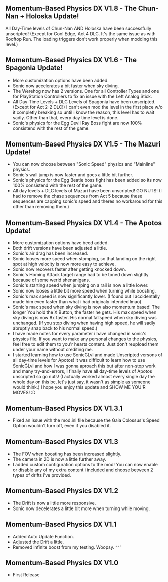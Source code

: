 ## Momentum-Based Physics DX V1.8 - The Chun-Nan + Holoska Update!
All Day-Time levels of Chun-Nan AND Holoska have been successfully unscripted! (Except for Cool Edge, Act 4 DLC. It's the same issue as with Rooftop Run. The loading triggers don't work properly when modding this level.)

## Momentum-Based Physics DX V1.6 - The Spagonia Update!
- More customization options have been added.
- Sonic now accelerates a bit faster when sky diving.
- The Werehog now has 2 versions. One for all Controller Types and one for PlayStation Controllers to fix an issue with the Left Analog Stick.
- All Day-Time Levels + DLC Levels of Spagonia have been unscripted. (Except for Act 2-2 DLC!) I can't even mod the level in the first place w/o it completly breaking so until i know the reason, this level has to wait sadly. Other than that, every day time level is done.
- Sonic's physics for the Egg Devil Ray Boss fight are now 100% consistend with the rest of the game.

## Momentum-Based Physics DX V1.5 - The Mazuri Update!
- You can now choose between "Sonic Speed" physics and "Mainline" physics.
- Sonic's wall jump is now faster and goes a little bit further.
- Sonic's physics for the Egg Beatle boss fight has been added so its now 100% consistend with the rest of the game.
- All day levels + DLC levels of Mazuri have been unscripted! GO NUTS! (I had to remove the chase sequences from Act 5 because these sequences are capping sonic's speed and theres no workaround for this other than removing them.)

## Momentum-Based Physics DX V1.4 - The Apotos Update!
- More customization options have beed added.
- Both drift versions have been adjusted a little.
- Sonic's air drag has been increased.
- Sonic looses more speed when stomping, so that landing on the right spot at high velocity is now more easy to achieve.
- Sonic now recovers faster after getting knocked down.
- Sonic's Homing Attack target range had to be toned down slightly because of some werid shenanigans.
- Sonic's starting speed when jumping on a rail is now a little lower.
- Sonic now looses a little bit more speed when turning while boosting.
- Sonic's max speed is now significantly lower. (I found out I accidentally made him even faster than what i had originaly intended lmao)
- Sonic's max speed when sky diving is now also momentum based! The longer You hold the X Button, the faster he gets. His max speed when sky diving is now 8x faster. His normal fallspeed when sky diving was unchanged. (If you stop diving when having high speed, he will sadly abruptly snap back to his normal speed.)
- I have made notes for every parameter i have changed in sonic's physics file. If you want to make any personal changes to the physics, feel free to edit them to you'r hearts content. Just don't reupload them under your name without crediting me.
- I started learning how to use SonicGLvl and made Unscripted versons of all day-time levels for Apotos!
It was difficult to learn how to use SonicGLvl and how I was gonna aproach this but after non-stop work and many try-and-errors, I finally have all day-time levels of Apotos unscripted so go nuts! (I actually worked almost every single day the whole day on this bc, let's just say, it wasn't as simple as someone would think.) I hope you enjoy this update and SHOW ME YOU'R MOVES! :D

## Momentum-Based Physics DX V1.3.1
- Fixed an issue with the mod.ini file because the Gaia Colossus's Speed Option wouldn't turn off, even if you disabled it.

## Momentum-Based Physics DX V1.3
- The FOV when boosting has been increased slightly.
- The camera in 2D is now a little further away.
- I added custom configuration options to the mod! You can now enable or disable any of my extra content i included and choose between 2 types of drifts i've provided.

## Momentum-Based Physics DX V1.2
- The Drift is now a little more responsive.
- Sonic now decelerates a little bit more when turning while moving.

## Momentum-Based Physics DX V1.1
- Added Auto Update Function.
- Adjusted the Drift a little.
- Removed infinite boost from my testing. Woopsy. ^^'

## Momentum-Based Physics DX V1.0
- First Release
